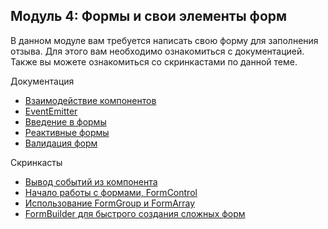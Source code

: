 ## Модуль 4: Формы и свои элементы форм

В данном модуле вам требуется написать свою форму для заполнения отзыва.
Для этого вам необходимо ознакомиться с документацией.
Также вы можете ознакомиться со скринкастами по данной теме.

Документация

- [Взаимодействие компонентов](https://angular.io/guide/component-interaction)
- [EventEmitter](https://angular.io/api/core/EventEmitter)
- [Введение в формы ](https://angular.io/guide/forms-overview)
- [Реактивные формы](https://angular.io/guide/reactive-forms)
- [Валидация форм ](https://angular.io/guide/form-validation)

Скринкасты

- [Вывод событий из компонента](https://learn.javascript.ru/screencast/angular#components-output-events)
- [Начало работы с формами, FormControl](https://learn.javascript.ru/screencast/angular#forms-form-control)
- [Использование FormGroup и FormArray](https://learn.javascript.ru/screencast/angular#forms-form-group)
- [FormBuilder для быстрого создания сложных форм](https://learn.javascript.ru/screencast/angular#forms-form-builder)
